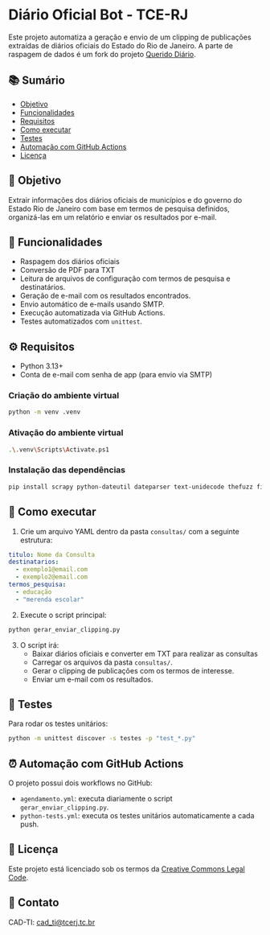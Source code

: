 # Diário Oficial Bot - TCE-RJ

Este projeto automatiza a geração e envio de um clipping de publicações extraídas de diários oficiais do Estado do Rio de Janeiro.
A parte de raspagem de dados é um fork do projeto [Querido Diário](https://queridodiario.ok.org.br/).

## 📚 Sumário

- [Objetivo](#objetivo)
- [Funcionalidades](#funcionalidades)
- [Requisitos](#requisitos)
- [Como executar](#como-executar)
- [Testes](#testes)
- [Automação com GitHub Actions](#automação-com-github-actions)
- [Licença](#licença)

## 📌 Objetivo

Extrair informações dos diários oficiais de municípios e do governo do Estado Rio de Janeiro com base em termos de pesquisa definidos, organizá-las em um relatório e enviar os resultados por e-mail.

## 🧰 Funcionalidades

- Raspagem dos diários oficiais
- Conversão de PDF para TXT
- Leitura de arquivos de configuração com termos de pesquisa e destinatários.
- Geração de e-mail com os resultados encontrados.
- Envio automático de e-mails usando SMTP.
- Execução automatizada via GitHub Actions.
- Testes automatizados com `unittest`.

## ⚙️ Requisitos

- Python 3.13+
- Conta de e-mail com senha de app (para envio via SMTP)

### Criação do ambiente virtual

```bash
python -m venv .venv
```

### Ativação do ambiente virtual

```bash
.\.venv\Scripts\Activate.ps1
```

### Instalação das dependências

```bash
pip install scrapy python-dateutil dateparser text-unidecode thefuzz filetype PyMuPDF PyYAML
```

## 🚀 Como executar

1. Crie um arquivo YAML dentro da pasta `consultas/` com a seguinte estrutura:

```yaml
titulo: Nome da Consulta
destinatarios:
  - exemplo1@email.com
  - exemplo2@email.com
termos_pesquisa:
  - educação
  - "merenda escolar"
```

2. Execute o script principal:

```bash
python gerar_enviar_clipping.py
```

3. O script irá:
   - Baixar diários oficiais e converter em TXT para realizar as consultas
   - Carregar os arquivos da pasta `consultas/`.
   - Gerar o clipping de publicações com os termos de interesse.
   - Enviar um e-mail com os resultados.

## 🧪 Testes

Para rodar os testes unitários:

```bash
python -m unittest discover -s testes -p "test_*.py"
```

## ⏰ Automação com GitHub Actions

O projeto possui dois workflows no GitHub:

- `agendamento.yml`: executa diariamente o script `gerar_enviar_clipping.py`.
- `python-tests.yml`: executa os testes unitários automaticamente a cada push.

## 📄 Licença

Este projeto está licenciado sob os termos da [Creative Commons Legal Code](LICENSE).

## 📧 Contato

CAD-TI: [cad_ti@tcerj.tc.br](mailto:cad_ti@tcerj.tc.br)
